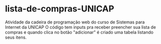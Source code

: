 # lista-de-compras-UNICAP
Atividade da cadeira de programação web do curso de Sistemas para Internet da UNICAP
O código tem inputs pra receber preencher sua lista de compras e quando clica no botão "adicionar" é criado uma tabela listando seus itens.
